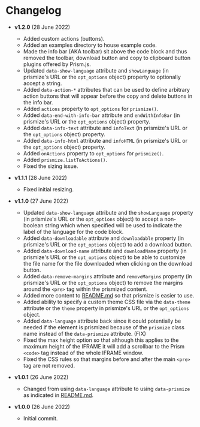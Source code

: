 # Changelog

- **v1.2.0** (28 June 2022)
  - Added custom actions (buttons).
  - Added an examples directory to house example code.
  - Made the info bar (AKA toolbar) sit above the code block and thus removed the toolbar, download button and copy to clipboard button plugins offered by Prism.js.
  - Updated `data-show-language` attribute and `showLanguage` (in prismize's URL or the `opt_options` object) property to optionally accept a string.
  - Added `data-action-*` attributes that can be used to define arbitrary action buttons that will appear before the copy and delete buttons in the info bar.
  - Added `actions` property to `opt_options` for `prismize()`.
  - Added `data-end-with-info-bar` attribute and `endWithInfoBar` (in prismize's URL or the `opt_options` object) property.
  - Added `data-info-text` attribute and `infoText` (in prismize's URL or the `opt_options` object) property.
  - Added `data-info-html` attribute and `infoHTML` (in prismize's URL or the `opt_options` object) property.
  - Added `onActions` property to `opt_options` for `prismize()`.
  - Added `prismize.listToActions()`.
  - Fixed the sizing issue.

- **v1.1.1** (28 June 2022)
  - Fixed initial resizing.

- **v1.1.0** (27 June 2022)
  - Updated `data-show-language` attribute and the `showLanguage` property (in prismize's URL or the `opt_options` object) to accept a non-boolean string which when specified will be used to indicate the label of the language for the code block.
  - Added `data-downloadable` attribute and `downloadable` property (in prismize's URL or the `opt_options` object) to add a download button.
  - Added `data-download-name` attribute and `downloadName` property (in prismize's URL or the `opt_options` object) to be able to customize the file name for the file downloaded when clicking on the download button.
  - Added `data-remove-margins` attribute and `removeMargins` property (in prismize's URL or the `opt_options` object) to remove the margins around the `<pre>` tag within the prismized content.
  - Added more content to [README.md](README.md) so that prismize is easier to use.
  - Added ability to specify a custom theme CSS file via the `data-theme` attribute or the `theme` property in prismize's URL or the `opt_options` object.
  - Added `data-language` attribute back since it could potentially be needed if the element is prismized because of the `prismize` class name instead of the `data-prismize` attribute.  (FIX)
  - Fixed the max height option so that although this applies to the maximum height of the IFRAME it will add a scrollbar to the Prism `<code>` tag instead of the whole IFRAME window.
  - Fixed the CSS rules so that margins before and after the main `<pre>` tag are not removed.

- **v1.0.1** (26 June 2022)
  - Changed from using `data-language` attribute to using `data-prismize` as indicated in [README.md](README.md).

- **v1.0.0** (26 June 2022)
  - Initial commit.